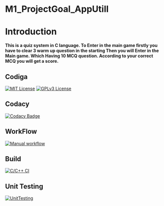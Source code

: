 # M1_ProjectGoal_AppUtill

# Introduction

**This is a quiz system in C language. To Enter in the main game firstly you have to clear 3 warm up question in the starting Then you will Enter in the Main game.
Which Having 10 MCQ question. According to your correct MCQ you will get a score.**

## Codiga

[![MIT License](https://api.codiga.io/project/31027/score/svg)]()
[![GPLv3 License](https://api.codiga.io/project/31027/status/svg)]()

## Codacy

[![Codacy Badge](https://app.codacy.com/project/badge/Grade/5cda890f389d4f18a7a962cb02e85312)]()

## WorkFlow

[![Manual workflow](https://github.com/manu9458/M1_ProjectGoal_AppUtill/actions/workflows/manual.yml/badge.svg)](https://github.com/manu9458/M1_ProjectGoal_AppUtill/actions/workflows/manual.yml)

## Build

[![C/C++ CI](https://github.com/manu9458/M1_ProjectGoal_AppUtill/actions/workflows/c1-cpp.yml/badge.svg)](https://github.com/manu9458/M1_ProjectGoal_AppUtill/actions/workflows/c1-cpp.yml)

## Unit Testing

[![UnitTesting](https://github.com/manu9458/M1_ProjectGoal_AppUtill/actions/workflows/c-cpp1.yml/badge.svg)](https://github.com/manu9458/M1_ProjectGoal_AppUtill/actions/workflows/c-cpp1.yml)


